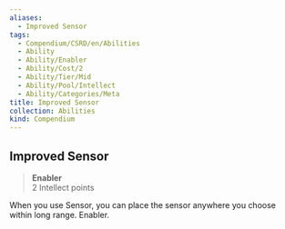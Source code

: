 ```yaml
---
aliases:
  - Improved Sensor
tags:
  - Compendium/CSRD/en/Abilities
  - Ability
  - Ability/Enabler
  - Ability/Cost/2
  - Ability/Tier/Mid
  - Ability/Pool/Intellect
  - Ability/Categories/Meta
title: Improved Sensor
collection: Abilities
kind: Compendium
---
```

## Improved Sensor  
>**Enabler**  
>2 Intellect points
  
When you use Sensor, you can place the sensor anywhere you choose within long range. Enabler.